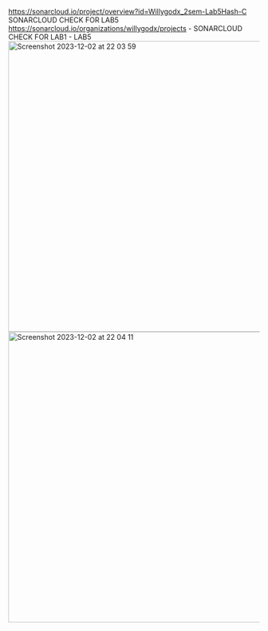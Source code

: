 https://sonarcloud.io/project/overview?id=Willygodx_2sem-Lab5Hash-C SONARCLOUD CHECK FOR LAB5
https://sonarcloud.io/organizations/willygodx/projects - SONARCLOUD CHECK FOR LAB1 - LAB5
<img width="583" alt="Screenshot 2023-12-02 at 22 03 59" src="https://github.com/Willygodx/2sem-Lab5Hash-C/assets/113140881/b8ca09b2-18e9-4826-98bf-bdf0cdbe9c32">
<img width="583" alt="Screenshot 2023-12-02 at 22 04 11" src="https://github.com/Willygodx/2sem-Lab5Hash-C/assets/113140881/253fe20a-426e-4912-9fb0-18ad727ed3d7">
